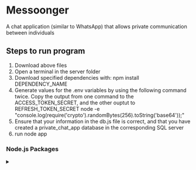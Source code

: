 # Messoonger
A chat application (similar to WhatsApp) that allows private communication between individuals


## Steps to run program
1) Download above files
2) Open a terminal in the server folder
3) Download specified dependencies with: npm install DEPENDENCY_NAME
4) Generate values for the .env variables by using the following command twice. Copy the output from one command to the ACCESS_TOKEN_SECRET, and the other ouptut to REFRESH_TOKEN_SECRET 
            node -e "console.log(require('crypto').randomBytes(256).toString('base64'));"
5) Ensure that your information in the db.js file is correct, and that you have created a private_chat_app database in the corresponding SQL server
6) run node app



### Node.js Packages
<details>
  <summary></summary>
<ul>
<li> <a href="https://www.npmjs.com/package/mysql">msql</a> </li>
<li> <a href="https://www.npmjs.com/package/body-parser">body-parser </a> </li>
<li> <a href="https://www.npmjs.com/package/bcryptjs">becryptjs </a> </li>
<li> <a href="https://www.npmjs.com/package/jsonwebtoken">jsonwebtoken</a> </li>
</ul>
</details>
